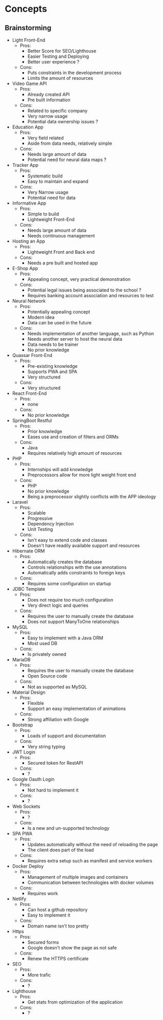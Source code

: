 


# Concepts

## Brainstorming
 - Light Front-End
	 - Pros:
		 - Better Score for SEO/Lighthouse
		 - Easier Testing and Deploying
		 - Better user experience ?
	 - Cons:
		 - Puts constraints in the development process
		 - Limits the amount of resources
 - Video Game API
	 - Pros:
		 - Already created API
		 - Pre built information
	 - Cons:
		 - 	 Related to specific company
		 - Very narrow usage
		 - Potential data ownership issues ?
 - Education App
	 - Pros:
		 - Very field related
		 - Aside from data needs, relatively simple
	 - Cons:
		 - Needs large amount of data
		 - Potential need for neural data maps ?
 - Tracker App
	 - Pros:
		 - Systematic build
		 - Easy to maintain and expand
	 - Cons:
		 - Very Narrow usage
		 - Potential need for data 
 - Informative App
	 - Pros:
		 - Simple to build
		 - Lightweight Front-End
	 - Cons:
		 - Needs large amount of data
		 - Needs continuous management
 - Hosting an App
	 - Pros:
		 - Lightweight Front and Back end
	 - Cons:
		 - Needs a pre built and hosted app
 - E-Shop App
	 - Pros:
		 - Appealing concept, very practical demonstration
	 - Cons:
		 - Potential legal issues being associated to the school ?
		 - Requires banking account association and resources to test
 - Neural Network 
	 - Pros:
		 - Potentially appealing concept
		 - Modern idea
		 - Data can be used in the future
	 - Cons:
		 - Needs implementation of another language, such as Python
		 - Needs another server to  host the neural data
		 - Data needs to be trainer
		 - No prior knowledge
 - Quassar Front-End
	 - Pros:
		 - Pre-existing knowledge
		 - Supports PWA and SPA
		 - Very structured
	 - Cons:
		 - Very structured
 - React Front-End
	 - Pros:
		 - none
	 - Cons:
		 - No prior knowledge
 - SpringBoot Restful
	 - Pros:
		 - Prior knowledge
		 - Eases use and creation of filters and ORMs
	 - Cons:
		 - Java
		 - Requires relatively high amount of resources
 - PHP 
	 - Pros:
		 - Internships will add knowledge
		 - Preprocessors allow for more light weight front end
	 - Cons:
		 - PHP
		 - No prior knowledge
		 - Being a preprocessor slightly conflicts with the APP ideology
  - Laravel
	 - Pros:
		 - Scalable
		 - Progressive
		 - Dependency Injection
		 - Unit Testing
	 - Cons:
		 - Isn't easy to extend code and classes
		 - Doesn't have readily available support and resources
 - Hibernate ORM
	 - Pros:
		 - Automatically creates the database
		 - Controls relationships with the use annotations
		 - Automatically adds constraints to foreign keys
	 - Cons:
		 - Requires some configuration on startup
 - JDBC Template
	 - Pros:
		 - Does not require too much configuration
		 - Very direct logic and queries
	 - Cons:
		 - Requires the user to manually create the database
		 - Does not support ManyToOne relationships
 - MySQL
	 - Pros:
		 - Easy to implement with a Java ORM
		 - Most used DB
	 - Cons:
		 - Is privately owned
 - MariaDB
	 - Pros:
		 - Requires the user to manually create the database
		 - Open Source code
	 - Cons:
		 - Not as supported as MySQL
 - Material Design
	 - Pros:
		 - Flexible
		 - Support an easy implementation of animations
	 - Cons:
		 - Strong affiliation with Google
 - Bootstrap
	 - Pros:
		 - Loads of support and documentation
	 - Cons:
		 - Very string typing
 - JWT Login
	 - Pros:
		 - Secured token for RestAPI
	 - Cons:
		 - ?
 - Google Oauth Login
	 - Pros:
		 - Not hard to implement it
	 - Cons:
		 - ?
 - Web Sockets
	 - Pros:
		 - ?
	 - Cons:
		 - Is a new and un-supported technology
 - SPA PWA
	 - Pros:
		 - Updates automatically without the need of reloading the page
		 - The client does part of the load
	 - Cons:
		 - Requires extra setup such as manifest and service workers
 - Docker Deploy
	 - Pros:
		 - Management of multiple images and containers
		 - Communication between technologies with docker volumes
	 - Cons:
		 - Requires work
 - Netlify
	 - Pros:
		 - Can host a github repository
		 - Easy to implement it
	 - Cons:
		 - Domain name isn't too pretty
 - Https
	 - Pros:
		 - Secured forms
		 - Google doesn't show the page as not safe
	 - Cons:
		 - Renew the HTTPS certificate
 - SEO
	 - Pros:
		 - More trafic
	 - Cons:
		 - ?
 - Lighthouse
	 - Pros:
		 - Get stats from optimization of the application
	 - Cons:
		 - ?


